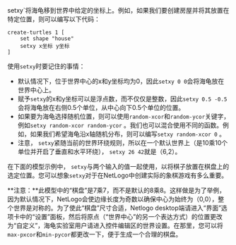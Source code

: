 setxy`将海龟移到世界中给定的坐标上。例如，如果我们要创建房屋并将其放置在特定位置，则可以编写以下代码：



```
create-turtles 1 [
	set shape "house"
	setxy x坐标 y坐标
]
```


使用`setxy`时要记住的事情：

- 默认情况下，位于世界中心的x和y坐标均为0，因此`setxy 0 0`会将海龟放在世界中心上。
- 赋予`setxy`的x和y坐标可以是浮点数，而不仅仅是整数，因此`setxy 0.5 -0.5`会将海龟放在右侧0.5个单位，从中心向下0.5个单位的位置。
- 如果要为海龟选择随机位置，则可以使用`random-xcor`和`random-ycor`关键字，例如`setxy random-xcor random-ycor` 。我们也可以混合使用不同的函数。例如，如果我们希望海龟沿x轴随机分布，则可以编写`setxy random-xcor 0` 。
- 注意， `setxy`紧随当前的世界环绕规则，所以在一个默认世界上（是10乘10个单位并开启了垂直和水平环绕）， `setxy 26 42`就是（6,2）。


在下面的模型示例中， `setxy`与两个输入的值一起使用，以将棋子放置在棋盘上的选定位置。您可以想象`setxy`对于在NetLogo中创建实际的象棋游戏有多么重要。

**注意：**此模型中的“棋盘”是7乘7，而不是默认的8乘8。这样做是为了举例，因为默认情况下，NetLogo会使边缘长度为奇数以确保中心为始终为（0,0），整个世界是对称的。为了使此“棋盘”尺寸合适，Netlogo desktop端请进入“界面”选项卡中的“设置”面板，然后将原点（“世界中心”的另一个表达方式）的位置更改为“自定义”，海龟实验室用户请进入控件编辑区的世界设置。在那里，您可以将`max-pxcor`和`min-pycor`都更改一下，便于生成一个合理的棋盘。

